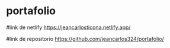 # portafolio

#link de netlify
https://jeancarlosticona.netlify.app/

#link de repositorio
https://github.com/jeancarlos324/portafolio/
